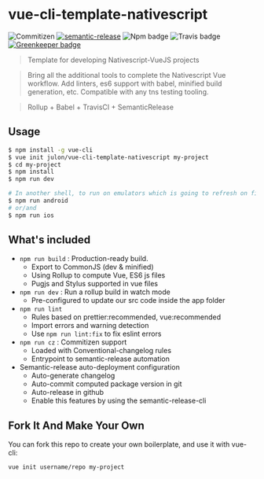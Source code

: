 # vue-cli-template-nativescript
![Commitizen](https://img.shields.io/badge/Commitizen-enabled-brightgreen.svg)
[![semantic-release](https://img.shields.io/badge/%20%20%F0%9F%93%A6%F0%9F%9A%80-semantic--release-e10079.svg)](https://github.com/semantic-release/semantic-release)
![Npm badge](https://img.shields.io/npm/v/vue-cli-template-nativescript.svg)
![Travis badge](https://img.shields.io/travis/julon/vue-cli-template-nativescript.svg)
[![Greenkeeper badge](https://badges.greenkeeper.io/julon/vue-cli-template-nativescript.svg)](https://greenkeeper.io/)

> Template for developing Nativescript-VueJS projects

> Bring all the additional tools to complete the Nativescript Vue workflow. Add linters, es6 support with babel, minified build generation, etc. Compatible with any tns testing tooling.

> Rollup + Babel + TravisCI + SemanticRelease

## Usage

```bash
$ npm install -g vue-cli
$ vue init julon/vue-cli-template-nativescript my-project
$ cd my-project
$ npm install
$ npm run dev

# In another shell, to run on emulators which is going to refresh on file changes
$ npm run android
# or/and
$ npm run ios
```

## What's included

* `npm run build` : Production-ready build.
  * Export to CommonJS (dev & minified)
  * Using Rollup to compute Vue, ES6 js files
  * Pugjs and Stylus supported in vue files
* `npm run dev` : Run a rollup build in watch mode
  * Pre-configured to update our src code inside the app folder
* `npm run lint`
  * Rules based on prettier:recommended, vue:recommended
  * Import errors and warning detection
  * Use `npm run lint:fix` to fix eslint errors
* `npm run cz` : Commitizen support
  * Loaded with Conventional-changelog rules
  * Entrypoint to semantic-release automation
* Semantic-release auto-deployment configuration
  * Auto-generate changelog
  * Auto-commit computed package version in git
  * Auto-release in github
  * Enable this features by using the semantic-release-cli


## Fork It And Make Your Own
You can fork this repo to create your own boilerplate, and use it with vue-cli:
```bash
vue init username/repo my-project
```

